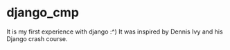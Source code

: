 # django_cmp
It is my first experience with django :^)
It was inspired by Dennis Ivy and his Django crash course.
